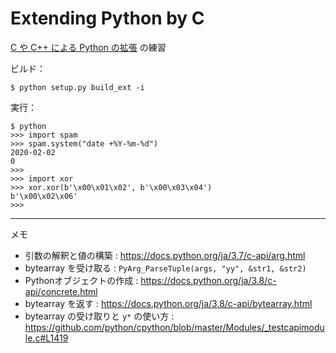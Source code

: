 
# Extending Python by C

[C や C++ による Python の拡張](https://docs.python.org/ja/3/extending/extending.html) の練習

ビルド：

```
$ python setup.py build_ext -i
```

実行：

```
$ python
>>> import spam
>>> spam.system("date +%Y-%m-%d")
2020-02-02
0
>>>
>>> import xor
>>> xor.xor(b'\x00\x01\x02', b'\x00\x03\x04')
b'\x00\x02\x06'
>>>
```

-----

メモ

- 引数の解釈と値の構築 : https://docs.python.org/ja/3.7/c-api/arg.html
- bytearray を受け取る : `PyArg_ParseTuple(args, "yy", &str1, &str2)`
- Pythonオブジェクトの作成 : https://docs.python.org/ja/3.8/c-api/concrete.html
- bytearray を返す : https://docs.python.org/ja/3.8/c-api/bytearray.html
- bytearray の受け取りと `y*` の使い方 : https://github.com/python/cpython/blob/master/Modules/_testcapimodule.c#L1419
